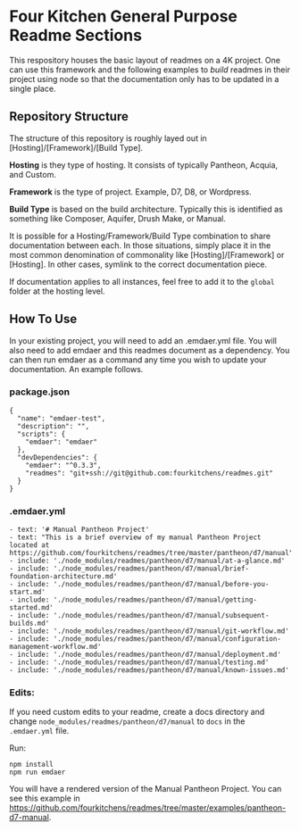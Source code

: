 # Four Kitchen General Purpose Readme Sections

This respository houses the basic layout of readmes on a 4K project. One can use this framework and the following examples to *build* readmes in their project using node so that the documentation only has to be updated in a single place.

## Repository Structure

The structure of this repository is roughly layed out in [Hosting]/[Framework]/[Build Type].

**Hosting** is they type of hosting. It consists of typically Pantheon, Acquia, and Custom.

**Framework** is the type of project. Example, D7, D8, or Wordpress.

**Build Type** is based on the build architecture. Typically this is identified as something like Composer, Aquifer, Drush Make, or Manual.

It is possible for a Hosting/Framework/Build Type combination to share documentation between each. In those situations, simply place it in the most common denomination of commonality like [Hosting]/[Framework] or [Hosting]. In other cases, symlink to the correct documentation piece.

If documentation applies to all instances, feel free to add it to the `global` folder at the hosting level.

## How To Use

In your existing project, you will need to add an .emdaer.yml file. You will also need to add emdaer and this readmes document as a dependency. You can then run emdaer as a command any time you wish to update your documentation. An example follows.

### package.json
```
{
  "name": "emdaer-test",
  "description": "",
  "scripts": {
    "emdaer": "emdaer"
  },
  "devDependencies": {
    "emdaer": "^0.3.3",
    "readmes": "git+ssh://git@github.com:fourkitchens/readmes.git"
  }
}
```

### .emdaer.yml
```
- text: '# Manual Pantheon Project'
- text: "This is a brief overview of my manual Pantheon Project located at https://github.com/fourkitchens/readmes/tree/master/pantheon/d7/manual"
- include: './node_modules/readmes/pantheon/d7/manual/at-a-glance.md'
- include: './node_modules/readmes/pantheon/d7/manual/brief-foundation-architecture.md'
- include: './node_modules/readmes/pantheon/d7/manual/before-you-start.md'
- include: './node_modules/readmes/pantheon/d7/manual/getting-started.md'
- include: './node_modules/readmes/pantheon/d7/manual/subsequent-builds.md'
- include: './node_modules/readmes/pantheon/d7/manual/git-workflow.md'
- include: './node_modules/readmes/pantheon/d7/manual/configuration-management-workflow.md'
- include: './node_modules/readmes/pantheon/d7/manual/deployment.md'
- include: './node_modules/readmes/pantheon/d7/manual/testing.md'
- include: './node_modules/readmes/pantheon/d7/manual/known-issues.md'
```

### Edits:
If you need custom edits to your readme, create a docs directory and change `node_modules/readmes/pantheon/d7/manual` to `docs` in the `.emdaer.yml` file.

Run:
```
npm install
npm run emdaer
```
You will have a rendered version of the Manual Pantheon Project. You can see this example in https://github.com/fourkitchens/readmes/tree/master/examples/pantheon-d7-manual.
